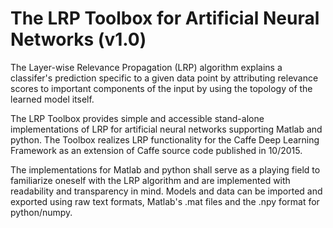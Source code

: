 # The LRP Toolbox for Artificial Neural Networks (v1.0)

The Layer-wise Relevance Propagation (LRP) algorithm explains a classifer's prediction
specific  to  a  given  data  point  by  attributing
relevance scores to  important  components
of  the  input  by  using  the  topology  of  the  learned  model  itself.

The LRP Toolbox provides simple and accessible stand-alone implementations of LRP for artificial neural networks supporting Matlab and python. The Toolbox realizes LRP functionality for the Caffe Deep Learning Framework as an extension of Caffe source code published in 10/2015.

The  implementations  for  Matlab  and  python  shall  serve  as  a  playing field to familiarize oneself with the LRP algorithm and are implemented with readability and transparency in mind.  Models and data can be imported and exported using raw text formats, Matlab's .mat files and the .npy format for python/numpy.
